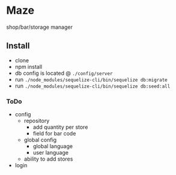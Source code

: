 # Maze
shop/bar/storage manager

## Install

* clone
* npm install
* db config is located @ `./config/server`
* run `./node_modules/sequelize-cli/bin/sequelize db:migrate`
* run `./node_modules/sequelize-cli/bin/sequelize db:seed:all`

### ToDo
- config
  - repository
    - add quantity per store
    - field for bar code
  - global config
    - global language
    - user language
  - ability to add stores
- login